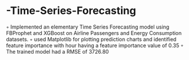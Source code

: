 # -Time-Series-Forecasting
 ◦ Implemented an elementary Time Series Forecasting model using FBProphet and XGBoost on Airline
 Passengers and Energy Consumption datasets.
 ◦ used Matplotlib for plotting prediction charts and identified feature importance with hour having a
 feature importance value of 0.35
 ◦ The trained model had a RMSE of 3726.80
